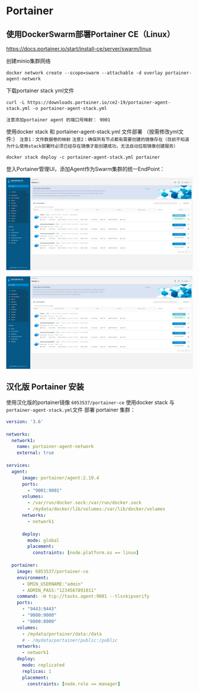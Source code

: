 # Portainer

## 使用DockerSwarm部署Portainer CE（Linux）
https://docs.portainer.io/start/install-ce/server/swarm/linux


创建minio集群网络
```shell
docker network create --scope=swarm --attachable -d overlay portainer-agent-network
```

下载portainer stack yml文件
```shell
curl -L https://downloads.portainer.io/ce2-19/portainer-agent-stack.yml -o portainer-agent-stack.yml
```
`注意添加portainer agent 的端口号映射： 9001`

使用docker stack 和 portainer-agent-stack.yml 文件部署 （按需修改yml文件:）
`注意1：文件数据卷的映射`
`注意2：确保所有节点都有需要创建的镜像存在（目前不知道为什么使用stack部署时必须已经存在镜像才能创建成功，无法自动拉取镜像创建服务）`
```shell
docker stack deploy -c portainer-agent-stack.yml portainer
```


登入Portainer管理UI，添加Agent作为Swarm集群的统一EndPoint：

![Alt text](images/image.png)


![Alt text](images/image1.png)


## 汉化版 Portainer 安装
使用汉化版的portainer镜像 `6053537/portainer-ce`
使用docker stack 与 `portainer-agent-stack.yml`文件 部署 portainer 集群：
```yml
version: '3.6'

networks:
  network1:
    name: portainer-agent-network
    external: true
  
services:
  agent:
      image: portainer/agent:2.19.4
      ports:
        - "9001:9001"
      volumes:
        - /var/run/docker.sock:/var/run/docker.sock
        - /mydata/docker/lib/volumes:/var/lib/docker/volumes
      networks:
        - network1
      
      deploy:
        mode: global
        placement:
          constraints: [node.platform.os == linux]

  portainer:
    image: 6053537/portainer-ce
    environment:
      - DMIN_USERNAME:"admin"
      - ADMIN_PASS:"1234567891011"
    command: -H tcp://tasks.agent:9001 --tlsskipverify
    ports:
      - "9443:9443"
      - "9000:9000"
      - "8000:8000"
    volumes:
      - /mydata/portainer/data:/data
      # - /mydata/portainer/public:/public
    networks:
      - network1
    deploy:
      mode: replicated
      replicas: 1
      placement:
        constraints: [node.role == manager]
```